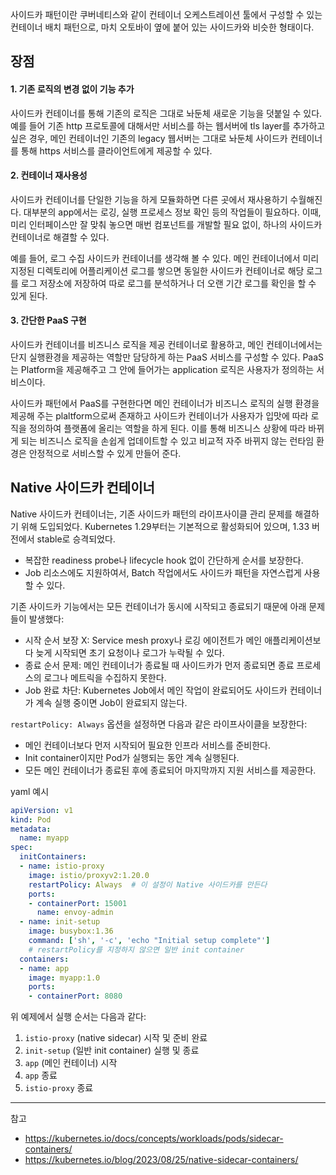 사이드카 패턴이란 쿠버네티스와 같이 컨테이너 오케스트레이션 툴에서 구성할 수 있는 컨테이너 배치 패턴으로, 마치 오토바이 옆에 붙어 있는 사이드카와 비슷한 형태이다.

## 장점

#### 1. 기존 로직의 변경 없이 기능 추가

사이드카 컨테이너를 통해 기존의 로직은 그대로 놔둔체 새로운 기능을 덧붙일 수 있다. 예를 들어 기존 http 프로토콜에 대해서만 서비스를 하는 웹서버에 tls layer를 추가하고 싶은 경우, 메인 컨테이너인 기존의 legacy 웹서버는 그대로 놔둔체 사이드카 컨테이너를 통해 https 서비스를 클라이언트에게 제공할 수 있다.

#### 2. 컨테이너 재사용성

사이드카 컨테이너를 단일한 기능을 하게 모듈화하면 다른 곳에서 재사용하기 수월해진다. 대부분의 app에서는 로깅, 실행 프로세스 정보 확인 등의 작업들이 필요하다. 이때, 미리 인터페이스만 잘 맞춰 놓으면 매번 컴포넌트를 개발할 필요 없이, 하나의 사이드카 컨테이너로 해결할 수 있다.

예를 들어, 로그 수집 사이드카 컨테이너를 생각해 볼 수 있다. 메인 컨테이너에서 미리 지정된 디렉토리에 어플리케이션 로그를 쌓으면 동일한 사이드카 컨테이너로 해당 로그를 로그 저장소에 저장하여 따로 로그를 분석하거나 더 오랜 기간 로그를 확인을 할 수 있게 된다.

#### 3. 간단한 PaaS 구현

사이드카 컨테이너를 비즈니스 로직을 제공 컨테이너로 활용하고, 메인 컨테이너에서는 단지 실행환경을 제공하는 역할만 담당하게 하는 PaaS 서비스를 구성할 수 있다. PaaS는 Platform을 제공해주고 그 안에 들어가는 application 로직은 사용자가 정의하는 서비스이다.

사이드카 패턴에서 PaaS를 구현한다면 메인 컨테이너가 비즈니스 로직의 실행 환경을 제공해 주는 plaltform으로써 존재하고 사이드카 컨테이너가 사용자가 입맛에 따라 로직을 정의하여 플랫폼에 올리는 역할을 하게 된다. 이를 통해 비즈니스 상황에 따라 바뀌게 되는 비즈니스 로직을 손쉽게 업데이트할 수 있고 비교적 자주 바뀌지 않는 런타임 환경은 안정적으로 서비스할 수 있게 만들어 준다.

## Native 사이드카 컨테이너

Native 사이드카 컨테이너는, 기존 사이드카 패턴의 라이프사이클 관리 문제를 해결하기 위해 도입되었다. Kubernetes 1.29부터는 기본적으로 활성화되어 있으며, 1.33 버전에서 stable로 승격되었다.

- 복잡한 readiness probe나 lifecycle hook 없이 간단하게 순서를 보장한다.
- Job 리소스에도 지원하여서, Batch 작업에서도 사이드카 패턴을 자연스럽게 사용할 수 있다.

기존 사이드카 기능에서는 모든 컨테이너가 동시에 시작되고 종료되기 때문에 아래 문제들이 발생했다:

- 시작 순서 보장 X: Service mesh proxy나 로깅 에이전트가 메인 애플리케이션보다 늦게 시작되면 초기 요청이나 로그가 누락될 수 있다.
- 종료 순서 문제: 메인 컨테이너가 종료될 때 사이드카가 먼저 종료되면 종료 프로세스의 로그나 메트릭을 수집하지 못한다.
- Job 완료 차단: Kubernetes Job에서 메인 작업이 완료되어도 사이드카 컨테이너가 계속 실행 중이면 Job이 완료되지 않는다.

`restartPolicy: Always` 옵션을 설정하면 다음과 같은 라이프사이클을 보장한다:

- 메인 컨테이너보다 먼저 시작되어 필요한 인프라 서비스를 준비한다.
- Init container이지만 Pod가 실행되는 동안 계속 실행된다.
- 모든 메인 컨테이너가 종료된 후에 종료되어 마지막까지 지원 서비스를 제공한다.

yaml 예시

```yaml
apiVersion: v1
kind: Pod
metadata:
  name: myapp
spec:
  initContainers:
  - name: istio-proxy
    image: istio/proxyv2:1.20.0
    restartPolicy: Always  # 이 설정이 Native 사이드카를 만든다
    ports:
    - containerPort: 15001
      name: envoy-admin
  - name: init-setup
    image: busybox:1.36
    command: ['sh', '-c', 'echo "Initial setup complete"']
    # restartPolicy를 지정하지 않으면 일반 init container
  containers:
  - name: app
    image: myapp:1.0
    ports:
    - containerPort: 8080
```

위 예제에서 실행 순서는 다음과 같다:

1. `istio-proxy` (native sidecar) 시작 및 준비 완료
2. `init-setup` (일반 init container) 실행 및 종료
3. `app` (메인 컨테이너) 시작
4. `app` 종료
5. `istio-proxy` 종료

---

참고

- <https://kubernetes.io/docs/concepts/workloads/pods/sidecar-containers/>
- <https://kubernetes.io/blog/2023/08/25/native-sidecar-containers/>
